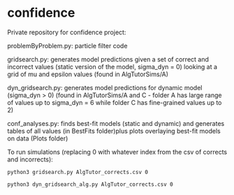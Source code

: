 # confidence

Private repository for confidence project:


problemByProblem.py: particle filter code

gridsearch.py: generates model predictions given a set of correct and incorrect values (static version of the model, sigma_dyn = 0) looking at a grid of mu and epsilon values (found in AlgTutorSims/A)

dyn_gridsearch.py: generates model predictions for dynamic model (sigma_dyn > 0) (found in AlgTutorSims/A and C - folder A has large range of values up to sigma_dyn = 6 while folder C has fine-grained values up to 2)

conf_analyses.py: finds best-fit models (static and dynamic) and generates tables of all values (in BestFits folder)plus plots overlaying best-fit models on data (Plots folder)

To run simulations (replacing 0 with whatever index from the csv of corrects and incorrects):
    
    python3 gridsearch.py AlgTutor_corrects.csv 0
    
    python3 dyn_gridsearch_alg.py AlgTutor_corrects.csv 0
